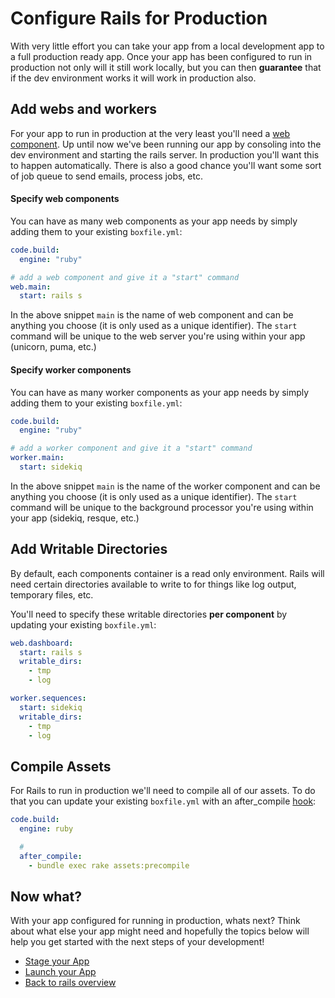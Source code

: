 # Configure Rails for Production
With very little effort you can take your app from a local development app to a full production ready app. Once your app has been configured to run in production not only will it still work locally, but you can then **guarantee** that if the dev environment works it will work in production also.

## Add webs and workers
For your app to run in production at the very least you'll need a [web component](). Up until now we've been running our app by consoling into the dev environment and starting the rails server. In production you'll want this to happen automatically. There is also a good chance you'll want some sort of job queue to send emails, process jobs, etc.

#### Specify web components
You can have as many web components as your app needs by simply adding them to your existing `boxfile.yml`:

```yaml
code.build:
  engine: "ruby"

# add a web component and give it a "start" command
web.main:
  start: rails s
```

In the above snippet `main` is the name of web component and can be anything you choose (it is only used as a unique identifier). The `start` command will be unique to the web server you're using within your app (unicorn, puma, etc.)

#### Specify worker components
You can have as many worker components as your app needs by simply adding them to your existing `boxfile.yml`:

```yaml
code.build:
  engine: "ruby"

# add a worker component and give it a "start" command
worker.main:
  start: sidekiq
```

In the above snippet `main` is the name of the worker component and can be anything you choose (it is only used as a unique identifier). The `start` command will be unique to the background processor you're using within your app (sidekiq, resque, etc.)

## Add Writable Directories
By default, each components container is a read only environment. Rails will need certain directories available to write to for things like log output, temporary files, etc.

You'll need to specify these writable directories **per component** by updating your existing `boxfile.yml`:

```yaml
web.dashboard:
  start: rails s
  writable_dirs:
    - tmp
    - log

worker.sequences:
  start: sidekiq
  writable_dirs:
    - tmp
    - log
```

## Compile Assets
For Rails to run in production we'll need to compile all of our assets. To do that you can update your existing `boxfile.yml` with an after_compile [hook]():

```yaml
code.build:
  engine: ruby

  #
  after_compile:
    - bundle exec rake assets:precompile
```

## Now what?
With your app configured for running in production, whats next? Think about what else your app might need and hopefully the topics below will help you get started with the next steps of your development!

* [Stage your App](/ruby/rails/production/stage-your-app)
* [Launch your App](/ruby/rails/production/launch-your-app)
* [Back to rails overview](/ruby/rails)
